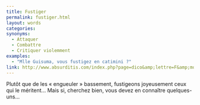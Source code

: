 ```yaml
---
title: Fustiger
permalink: fustiger.html
layout: words
categories:
synonyms:
  - Attaquer
  - Combattre
  - Critiquer violemment
examples:
  - "Mlle Guisuma, vous fustigez en catimini ?"
link: http://www.absurditis.com/index.php?page=dico&amp;lettre=F&amp;mot=Fustiger
---
```


Plutôt que de les « engueuler » bassement,  fustigeons  joyeusement ceux qui le méritent... Mais si, cherchez bien, vous devez en connaître quelques-uns...

